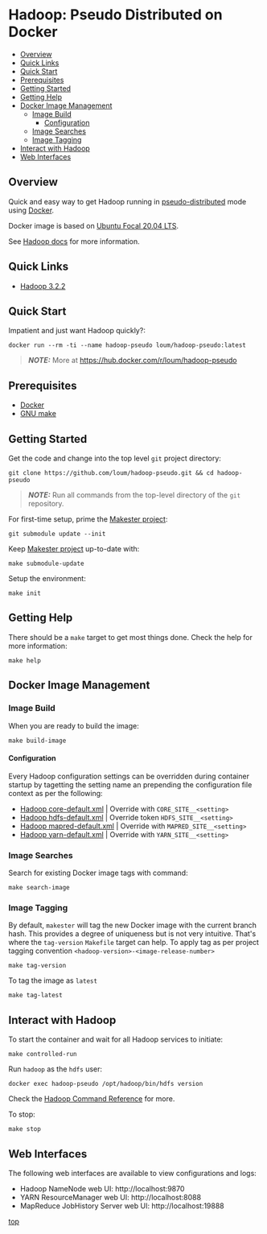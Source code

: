 # Hadoop: Pseudo Distributed on Docker
- [Overview](#Overview)
- [Quick Links](#Quick-Links)
- [Quick Start](#Quick-Start)
- [Prerequisites](#Prerequisites)
- [Getting Started](#Getting-Started)
- [Getting Help](#Getting-Help)
- [Docker Image Management](#Docker-Image-Management)
  - [Image Build](#Image-Build)
    - [Configuration](#Configuration)
  - [Image Searches](#Image-Searches)
  - [Image Tagging](#Image-Tagging)
- [Interact with Hadoop](#Interact-with-Hadoop)
- [Web Interfaces](#Web-Interfaces)

## Overview
Quick and easy way to get Hadoop running in [pseudo-distributed](https://hadoop.apache.org/docs/current/hadoop-project-dist/hadoop-common/SingleCluster.html#Pseudo-Distributed_Operation) mode using [Docker](https://docs.docker.com/install/).

Docker image is based on [Ubuntu Focal 20.04 LTS](https://hub.docker.com/_/ubuntu?tab=description).

See [Hadoop docs](https://hadoop.apache.org/docs/stable/hadoop-project-dist/hadoop-common/SingleCluster.html#Configuration) for more information.
## Quick Links
- [Hadoop 3.2.2](https://hadoop.apache.org/release/3.2.2.html)

## Quick Start
Impatient and just want Hadoop quickly?:
```
docker run --rm -ti --name hadoop-pseudo loum/hadoop-pseudo:latest
```
> **_NOTE:_** More at https://hub.docker.com/r/loum/hadoop-pseudo

## Prerequisites
- [Docker](https://docs.docker.com/install/)
- [GNU make](https://www.gnu.org/software/make/manual/make.html)

## Getting Started
Get the code and change into the top level `git` project directory:
```
git clone https://github.com/loum/hadoop-pseudo.git && cd hadoop-pseudo
```
> **_NOTE:_** Run all commands from the top-level directory of the `git` repository.

For first-time setup, prime the [Makester project](https://github.com/loum/makester.git):
```
git submodule update --init
```
Keep [Makester project](https://github.com/loum/makester.git) up-to-date with:
```
make submodule-update
```
Setup the environment:
```
make init
```
## Getting Help
There should be a `make` target to get most things done.  Check the help for more information:
```
make help
```
## Docker Image Management
### Image Build
When you are ready to build the image:
```
make build-image
```
#### Configuration
Every Hadoop configuration settings can be overridden during container startup by tagetting the setting name an prepending the configuration file context as per the following:
- [Hadoop core-default.xml](https://hadoop.apache.org/docs/stable/hadoop-project-dist/hadoop-common/core-default.xml) | Override with `CORE_SITE__<setting>`
- [Hadoop hdfs-default.xml](https://hadoop.apache.org/docs/stable/hadoop-project-dist/hadoop-hdfs/hdfs-default.xml) | Override token `HDFS_SITE__<setting>`
- [Hadoop mapred-default.xml](https://hadoop.apache.org/docs/stable/hadoop-mapreduce-client/hadoop-mapreduce-client-core/mapred-default.xml) | Override with `MAPRED_SITE__<setting>`
- [Hadoop yarn-default.xml](https://hadoop.apache.org/docs/stable/hadoop-yarn/hadoop-yarn-common/yarn-default.xml) | Override with `YARN_SITE__<setting>`

### Image Searches
Search for existing Docker image tags with command:
```
make search-image
```
### Image Tagging
By default, `makester` will tag the new Docker image with the current branch hash.  This provides a degree of uniqueness but is not very intuitive.  That's where the `tag-version` `Makefile` target can help.  To apply tag as per project tagging convention `<hadoop-version>-<image-release-number>`
```
make tag-version
```
To tag the image as `latest`
```
make tag-latest
```
## Interact with Hadoop
To start the container and wait for all Hadoop services to initiate:
```
make controlled-run
```
Run `hadoop` as the `hdfs` user:
```
docker exec hadoop-pseudo /opt/hadoop/bin/hdfs version
```
Check the [Hadoop Command Reference](https://hadoop.apache.org/docs/current/hadoop-project-dist/hadoop-hdfs/HDFSCommands.html) for more.

To stop:
```
make stop
```
## Web Interfaces
The following web interfaces are available to view configurations and logs:
- Hadoop NameNode web UI: http://localhost:9870
- YARN ResourceManager web UI: http://localhost:8088
- MapReduce JobHistory Server web UI: http://localhost:19888

[top](#Hadoop:-Pseudo-Distributed-on-Docker)
